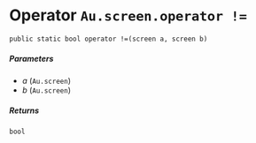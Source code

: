 # Operator `Au.screen.operator !=`

```
public static bool operator !=(screen a, screen b)
```

##### Parameters

- *a*  (`Au.screen`)
- *b*  (`Au.screen`)

##### Returns

`bool`